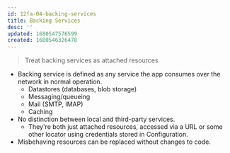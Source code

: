 ```yaml
---
id: 12fa-04-backing-services
title: Backing Services
desc: ''
updated: 1680547576599
created: 1680546326478
---
```

> Treat backing services as attached resources

- Backing service is defined as any service the app consumes over the network in normal operation.
    - Datastores (databases, blob storage)
    - Messaging/queueing
    - Mail (SMTP, IMAP)
    - Caching
- No distinction between local and third-party services.
    - They're both just attached resources, accessed via a URL or some other locator using credentials stored in Configuration.
- Misbehaving resources can be replaced without changes to code.

